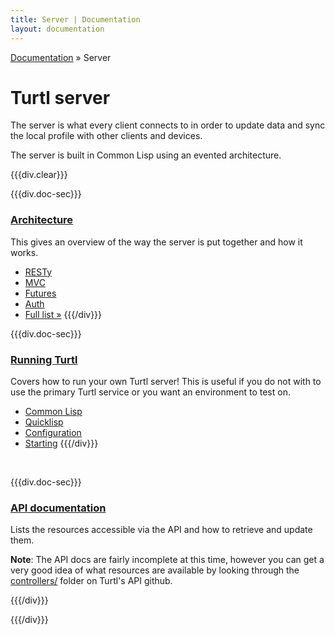 ```yaml
---
title: Server | Documentation
layout: documentation
---
```


<div class="breadcrumb">
    <a href="/docs">Documentation</a> &raquo;
    Server
</div>

# Turtl server

The server is what every client connects to in order to update data and sync the
local profile with other clients and devices.

The server is built in Common Lisp using an evented architecture.

{{{div.clear}}}

{{{div.doc-sec}}}
### [Architecture](/docs/server/architecture)
This gives an overview of the way the server is put together and how it works.

- [RESTy](/docs/server/architecture#resty)
- [MVC](/docs/server/architecture#mvc)
- [Futures](/docs/server/architecture#futures)
- [Auth](/docs/server/architecture#auth)
- [Full list &raquo;](/docs/server/architecture)
{{{/div}}}

{{{div.doc-sec}}}
### [Running Turtl](/docs/server/running)
Covers how to run your own Turtl server! This is useful if you do not with to
use the primary Turtl service or you want an environment to test on.

- [Common Lisp](/docs/server/running#common-lisp)
- [Quicklisp](/docs/server/running#quicklisp)
- [Configuration](/docs/server/running#configuration)
- [Starting](/docs/server/running#starting)
{{{/div}}}

<div class="clearMe">&nbsp;</div>

{{{div.doc-sec}}}
### [API documentation](/docs/server/api/index)
Lists the resources accessible via the API and how to retrieve and update them.

__Note__: The API docs are fairly incomplete at this time, however you can get a
very good idea of what resources are available by looking through the
[controllers/](https://github.com/turtl/api/tree/master/controllers) folder on
Turtl's API github.
<!--
- [Users](/docs/server/api/users)
- [Boards](/docs/server/api/boards)
- [Notes](/docs/server/api/notes)
- [Invites](/docs/server/api/invites)
- [Full list &raquo;](/docs/server/api/index)
-->
{{{/div}}}

{{{/div}}}


